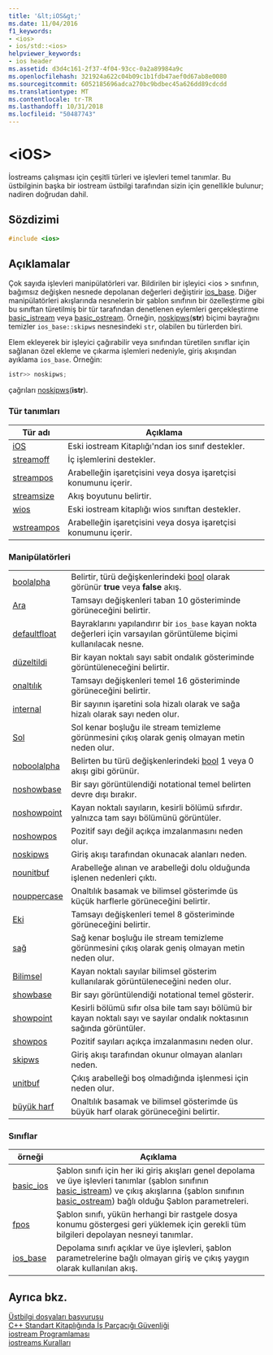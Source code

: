 ```yaml
---
title: '&lt;iOS&gt;'
ms.date: 11/04/2016
f1_keywords:
- <ios>
- ios/std::<ios>
helpviewer_keywords:
- ios header
ms.assetid: d3d4c161-2f37-4f04-93cc-0a2a89984a9c
ms.openlocfilehash: 321924a622c04b09c1b1fdb47aef0d67ab8e0080
ms.sourcegitcommit: 6052185696adca270bc9bdbec45a626dd89cdcdd
ms.translationtype: MT
ms.contentlocale: tr-TR
ms.lasthandoff: 10/31/2018
ms.locfileid: "50487743"
---
```

# <a name="ltiosgt"></a>&lt;iOS&gt;

İostreams çalışması için çeşitli türleri ve işlevleri temel tanımlar. Bu üstbilginin başka bir iostream üstbilgi tarafından sizin için genellikle bulunur; nadiren doğrudan dahil.

## <a name="syntax"></a>Sözdizimi

```cpp
#include <ios>

```

## <a name="remarks"></a>Açıklamalar

Çok sayıda işlevleri manipülatörleri var. Bildirilen bir işleyici \<ios > sınıfının, bağımsız değişken nesnede depolanan değerleri değiştirir [ios_base](../standard-library/ios-base-class.md). Diğer manipülatörleri akışlarında nesnelerin bir şablon sınıfının bir özelleştirme gibi bu sınıftan türetilmiş bir tür tarafından denetlenen eylemleri gerçekleştirme [basic_istream](../standard-library/basic-istream-class.md) veya [basic_ostream](../standard-library/basic-ostream-class.md). Örneğin, [noskipws](../standard-library/ios-functions.md#noskipws)(**str**) biçimi bayrağını temizler `ios_base::skipws` nesnesindeki `str`, olabilen bu türlerden biri.

Elem ekleyerek bir işleyici çağırabilir veya sınıfından türetilen sınıflar için sağlanan özel ekleme ve çıkarma işlemleri nedeniyle, giriş akışından ayıklama `ios_base`. Örneğin:

```cpp
istr>> noskipws;
```

çağrıları [noskipws](../standard-library/ios-functions.md#noskipws)(**istr**).

### <a name="typedefs"></a>Tür tanımları

|Tür adı|Açıklama|
|-|-|
|[iOS](../standard-library/ios-typedefs.md#ios)|Eski iostream Kitaplığı'ndan ios sınıf destekler.|
|[streamoff](../standard-library/ios-typedefs.md#streamoff)|İç işlemlerini destekler.|
|[streampos](../standard-library/ios-typedefs.md#streampos)|Arabelleğin işaretçisini veya dosya işaretçisi konumunu içerir.|
|[streamsize](../standard-library/ios-typedefs.md#streamsize)|Akış boyutunu belirtir.|
|[wios](../standard-library/ios-typedefs.md#wios)|Eski iostream kitaplığı wios sınıftan destekler.|
|[wstreampos](../standard-library/ios-typedefs.md#wstreampos)|Arabelleğin işaretçisini veya dosya işaretçisi konumunu içerir.|

### <a name="manipulators"></a>Manipülatörleri

|||
|-|-|
|[boolalpha](../standard-library/ios-functions.md#boolalpha)|Belirtir, türü değişkenlerindeki [bool](../cpp/bool-cpp.md) olarak görünür **true** veya **false** akış.|
|[Ara](../standard-library/ios-functions.md#dec)|Tamsayı değişkenleri taban 10 gösteriminde görüneceğini belirtir.|
|[defaultfloat](../standard-library/ios-functions.md#ios_defaultfloat)|Bayraklarını yapılandırır bir `ios_base` kayan nokta değerleri için varsayılan görüntüleme biçimi kullanılacak nesne.|
|[düzeltildi](../standard-library/ios-functions.md#fixed)|Bir kayan noktalı sayı sabit ondalık gösteriminde görüntüleneceğini belirtir.|
|[onaltılık](../standard-library/ios-functions.md#hex)|Tamsayı değişkenleri temel 16 gösteriminde görüneceğini belirtir.|
|[internal](../standard-library/ios-functions.md#internal)|Bir sayının işaretini sola hizalı olarak ve sağa hizalı olarak sayı neden olur.|
|[Sol](../standard-library/ios-functions.md#left)|Sol kenar boşluğu ile stream temizleme görünmesini çıkış olarak geniş olmayan metin neden olur.|
|[noboolalpha](../standard-library/ios-functions.md#noboolalpha)|Belirten bu türü değişkenlerindeki [bool](../cpp/bool-cpp.md) 1 veya 0 akışı gibi görünür.|
|[noshowbase](../standard-library/ios-functions.md#noshowbase)|Bir sayı görüntülendiği notational temel belirten devre dışı bırakır.|
|[noshowpoint](../standard-library/ios-functions.md#noshowpoint)|Kayan noktalı sayıların, kesirli bölümü sıfırdır. yalnızca tam sayı bölümünü görüntüler.|
|[noshowpos](../standard-library/ios-functions.md#noshowpos)|Pozitif sayı değil açıkça imzalanmasını neden olur.|
|[noskipws](../standard-library/ios-functions.md#noskipws)|Giriş akışı tarafından okunacak alanları neden.|
|[nounitbuf](../standard-library/ios-functions.md#nounitbuf)|Arabelleğe alınan ve arabelleği dolu olduğunda işlenen nedenleri çıktı.|
|[nouppercase](../standard-library/ios-functions.md#nouppercase)|Onaltılık basamak ve bilimsel gösterimde üs küçük harflerle görüneceğini belirtir.|
|[Eki](../standard-library/ios-functions.md#oct)|Tamsayı değişkenleri temel 8 gösteriminde görüneceğini belirtir.|
|[sağ](../standard-library/ios-functions.md#right)|Sağ kenar boşluğu ile stream temizleme görünmesini çıkış olarak geniş olmayan metin neden olur.|
|[Bilimsel](../standard-library/ios-functions.md#scientific)|Kayan noktalı sayılar bilimsel gösterim kullanılarak görüntüleneceğini neden olur.|
|[showbase](../standard-library/ios-functions.md#showbase)|Bir sayı görüntülendiği notational temel gösterir.|
|[showpoint](../standard-library/ios-functions.md#showpoint)|Kesirli bölümü sıfır olsa bile tam sayı bölümü bir kayan noktalı sayı ve sayılar ondalık noktasının sağında görüntüler.|
|[showpos](../standard-library/ios-functions.md#showpos)|Pozitif sayıları açıkça imzalanmasını neden olur.|
|[skipws](../standard-library/ios-functions.md#skipws)|Giriş akışı tarafından okunur olmayan alanları neden.|
|[unitbuf](../standard-library/ios-functions.md#unitbuf)|Çıkış arabelleği boş olmadığında işlenmesi için neden olur.|
|[büyük harf](../standard-library/ios-functions.md#uppercase)|Onaltılık basamak ve bilimsel gösterimde üs büyük harf olarak görüneceğini belirtir.|

### <a name="classes"></a>Sınıflar

|örneği|Açıklama|
|-|-|
|[basic_ios](../standard-library/basic-ios-class.md)|Şablon sınıfı için her iki giriş akışları genel depolama ve üye işlevleri tanımlar (şablon sınıfının [basic_istream](../standard-library/basic-istream-class.md)) ve çıkış akışlarına (şablon sınıfının [basic_ostream](../standard-library/basic-ostream-class.md)) bağlı olduğu Şablon parametreleri.|
|[fpos](../standard-library/fpos-class.md)|Şablon sınıfı, yükün herhangi bir rastgele dosya konumu göstergesi geri yüklemek için gerekli tüm bilgileri depolayan nesneyi tanımlar.|
|[ios_base](../standard-library/ios-base-class.md)|Depolama sınıfı açıklar ve üye işlevleri, şablon parametrelerine bağlı olmayan giriş ve çıkış yaygın olarak kullanılan akış.|

## <a name="see-also"></a>Ayrıca bkz.

[Üstbilgi dosyaları başvurusu](../standard-library/cpp-standard-library-header-files.md)<br/>
[C++ Standart Kitaplığında İş Parçacığı Güvenliği](../standard-library/thread-safety-in-the-cpp-standard-library.md)<br/>
[iostream Programlaması](../standard-library/iostream-programming.md)<br/>
[iostreams Kuralları](../standard-library/iostreams-conventions.md)<br/>
